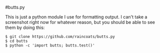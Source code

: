 #butts.py

This is just a python module I use for formatting output. I can't take a screenshot right now for whatever reason, but you should be able to see them by doing this:

    $ git clone https://github.com/raincoats/butts.py
    $ cd butts
    $ python -c 'import butts; butts.test()'
